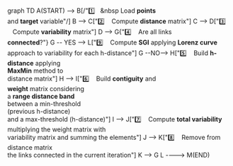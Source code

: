 graph TD
    A(START) --> B[/"1️⃣ &nbsp;&nbsp;&nbsp Load <b>points</b><br> and <b>target</b> variable"/]
    B --> C["2️⃣ &nbsp;&nbsp; Compute <b>distance</b> matrix"]
    C --> D["3️⃣ &nbsp;&nbsp; Compute <b>variability</b> matrix"]
    D --> G{"4️⃣ &nbsp;&nbsp; Are all links <br> <b>connected</b>?"}
    G -- YES --> L["9️⃣ &nbsp;&nbsp; Compute <b>SGI</b> applying <b>Lorenz curve</b> </br> approach to variability for each h-distance"]
    G --NO--> H["5️⃣ &nbsp;&nbsp; Build <b>h-distance</b> applying <br> <b>MaxMin</b> method to <br> distance matrix"]
    H --> I["6️⃣ &nbsp;&nbsp; Build <b>contiguity</b> and <br><b>weight</b> matrix considering <br> a <b>range distance band</b> <br> between a min-threshold <br> (previous h-distance) <br> and a max-threshold (h-distance)"]
    I --> J["7️⃣ &nbsp;&nbsp; Compute <b>total variability</b> </br>multiplying the weight matrix with <br> variability matrix and summing the elements"]
    J --> K["8️⃣ &nbsp;&nbsp; Remove from distance matrix </br> the links connected in the current iteration"]
    K --> G
    L ----> M(END)
    
    